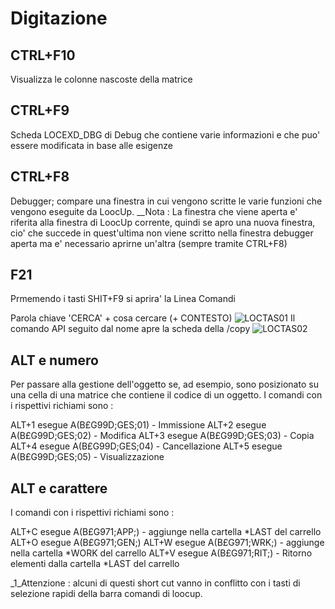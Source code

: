 # Digitazione

## CTRL+F10
Visualizza le colonne nascoste della matrice

## CTRL+F9
Scheda LOCEXD_DBG di Debug che contiene varie informazioni e che puo' essere modificata in base alle esigenze

## CTRL+F8
Debugger; compare una finestra in cui vengono scritte le varie funzioni che vengono eseguite da LoocUp.
__Nota :  La finestra che viene aperta e' riferita alla finestra di LoocUp corrente, quindi se apro una nuova finestra, cio' che succede in quest'ultima non viene scritto nella finestra debugger
aperta ma e' necessario aprirne un'altra (sempre tramite CTRL+F8)

## F21
Prmemendo i tasti SHIT+F9 si aprira' la Linea Comandi

Parola chiave 'CERCA' + cosa cercare (+ CONTESTO)
![LOCTAS01](https://doc.smeup.com/immagini/MBDOC_OPE-LOCTAS/LOCTAS01.png)
Il comando API seguito dal nome apre la scheda della /copy
![LOCTAS02](https://doc.smeup.com/immagini/MBDOC_OPE-LOCTAS/LOCTAS02.png)

## ALT e numero
Per passare alla gestione dell'oggetto se, ad esempio, sono posizionato su una cella di una matrice che contiene il codice di un oggetto.
I comandi con i rispettivi richiami sono : 

ALT+1 esegue A(B£G99D;GES;01) - Immissione
ALT+2 esegue A(B£G99D;GES;02) - Modifica
ALT+3 esegue A(B£G99D;GES;03) - Copia
ALT+4 esegue A(B£G99D;GES;04) - Cancellazione
ALT+5 esegue A(B£G99D;GES;05) - Visualizzazione


## ALT e carattere
I comandi con i rispettivi richiami sono : 

ALT+C esegue A(B£G971;APP;) - aggiunge nella cartella \*LAST del carrello
ALT+O esegue A(B£G971;GEN;)
ALT+W esegue A(B£G971;WRK;) - aggiunge nella cartella \*WORK del carrello
ALT+V esegue A(B£G971;RIT;) - Ritorno elementi dalla cartella \*LAST del carrello


_1_Attenzione :  alcuni di questi short cut vanno in conflitto con i tasti di selezione rapidi della barra comandi di loocup.
